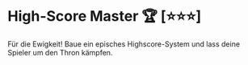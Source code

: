 # High-Score Master 🏆 [⭐⭐⭐]
Für die Ewigkeit! Baue ein episches Highscore-System und lass deine Spieler um den Thron kämpfen.

